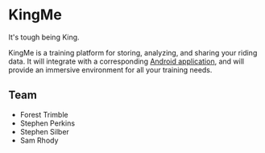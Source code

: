 # KingMe

It's tough being King.

KingMe is a training platform for storing, analyzing, and sharing your riding
data. It will integrate with a corresponding
[Android application](github.com/ftrimble/KingMe-device), and will provide an
immersive environment for all your training needs.

## Team
- Forest Trimble
- Stephen Perkins
- Stephen Silber
- Sam Rhody
